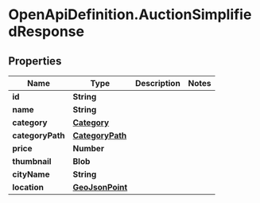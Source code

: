 # OpenApiDefinition.AuctionSimplifiedResponse

## Properties

Name | Type | Description | Notes
------------ | ------------- | ------------- | -------------
**id** | **String** |  | 
**name** | **String** |  | 
**category** | [**Category**](Category.md) |  | 
**categoryPath** | [**CategoryPath**](CategoryPath.md) |  | 
**price** | **Number** |  | 
**thumbnail** | **Blob** |  | 
**cityName** | **String** |  | 
**location** | [**GeoJsonPoint**](GeoJsonPoint.md) |  | 


